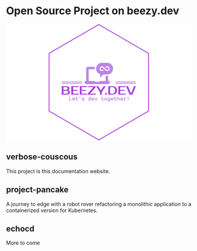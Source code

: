 
# Open Source Project on beezy.dev

![logo](images/logo-no-background.svg)

## verbose-couscous
This project is this documentation website. 

## project-pancake
A journey to edge with a robot rover refactoring a monolithic application to a containerized version for Kubernetes. 

## echocd
More to come 


